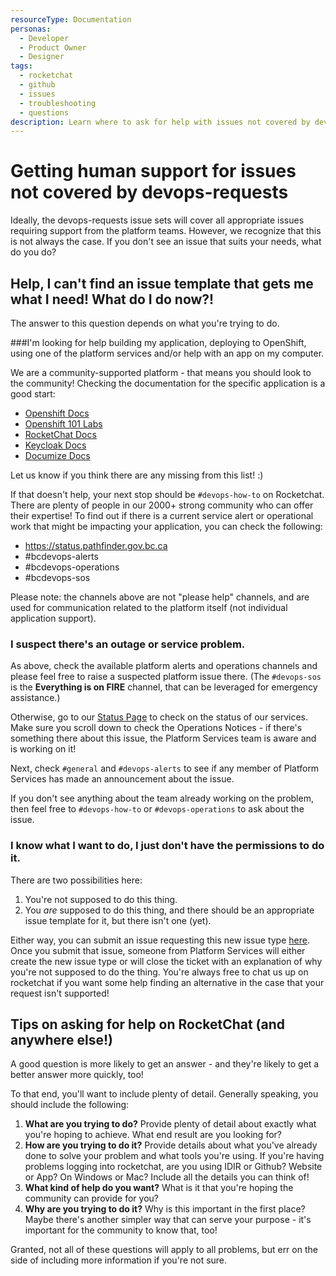 ```yaml
---
resourceType: Documentation
personas: 
  - Developer
  - Product Owner
  - Designer
tags:
  - rocketchat
  - github
  - issues
  - troubleshooting
  - questions
description: Learn where to ask for help with issues not covered by devops-requests
---
```


# Getting human support for issues not covered by devops-requests

Ideally, the devops-requests issue sets will cover all appropriate issues requiring support from the platform teams.
However, we recognize that this is not always the case.
If you don't see an issue that suits your needs, what do you do?

## Help, I can't find an issue template that gets me what I need! What do I do now?!

The answer to this question depends on what you're trying to do.

###I'm looking for help building my application, deploying to OpenShift, using one of the platform services and/or help with an app on my computer.

We are a community-supported platform - that means you should look to the community! Checking the documentation for the specific application is a good start:
* [Openshift Docs](https://docs.openshift.com/container-platform/3.11/welcome/index.html)
* [Openshift 101 Labs](https://ocp101-labs.pathfinder.gov.bc.ca/)
* [RocketChat Docs](https://rocket.chat/docs/)
* [Keycloak Docs](https://www.keycloak.org/documentation.html)
* [Documize Docs](https://docs.documize.com/s/WOzFU_MXigAB6sIH/user-guides)

Let us know if you think there are any missing from this list! :)

If that doesn't help, your next stop should be `#devops-how-to` on Rocketchat. There are plenty of people in our 2000+ strong community who can offer their expertise!
To find out if there is a current service alert or operational work that might be impacting your application, you can check the following:
- https://status.pathfinder.gov.bc.ca
- #bcdevops-alerts
- #bcdevops-operations
- #bcdevops-sos

Please note: the channels above are not "please help" channels, and are used for communication related to the platform itself (not individual application support).

### I suspect there's an outage or service problem.

As above, check the available platform alerts and operations channels and please feel free to raise a suspected platform issue there.  (The `#devops-sos` is the **Everything is on FIRE** channel, that can be leveraged for emergency assistance.)

Otherwise, go to our [Status Page](https://status.pathfinder.gov.bc.ca/d/homedashboard/bcgov-devhub-status-page) to check on the status of our services. 
Make sure you scroll down to check the Operations Notices - if there's something there about this issue, the Platform Services team is aware and is working on it!

Next, check `#general` and `#devops-alerts` to see if any member of Platform Services has made an announcement about the issue.

If you don't see anything about the team already working on the problem, then feel free to `#devops-how-to` or `#devops-operations` to ask about the issue.

### I know what I want to do, I just don't have the permissions to do it.

There are two possibilities here:

1. You're not supposed to do this thing.
2. You *are* supposed to do this thing, and there should be an appropriate issue template for it, but there isn't one (yet).

Either way, you can submit an issue requesting this new issue type [here](https://github.com/BCDevOps/devops-requests/issues/new?assignees=caggles%2C+ShellyXueHan&labels=new-request-type&template=new_request_type.md&title=).
Once you submit that issue, someone from Platform Services will either create the new issue type or will close the ticket with an explanation of why you're not supposed to do the thing. 
You're always free to chat us up on rocketchat if you want some help finding an alternative in the case that your request isn't supported!

## Tips on asking for help on RocketChat (and anywhere else!)

A good question is more likely to get an answer - and they're likely to get a better answer more quickly, too!

To that end, you'll want to include plenty of detail. Generally speaking, you should include the following:

1. **What are you trying to do?** Provide plenty of detail about exactly what you're hoping to achieve. What end result are you looking for?
2. **How are you trying to do it?** Provide details about what you've already done to solve your problem and what tools you're using. If you're having problems logging into rocketchat, are you using IDIR or Github? Website or App? On Windows or Mac? Include all the details you can think of!
3. **What kind of help do you want?** What is it that you're hoping the community can provide for you?
4. **Why are you trying to do it?** Why is this important in the first place? Maybe there's another simpler way that can serve your purpose - it's important for the community to know that, too!

Granted, not all of these questions will apply to all problems, but err on the side of including more information if you're not sure. 


